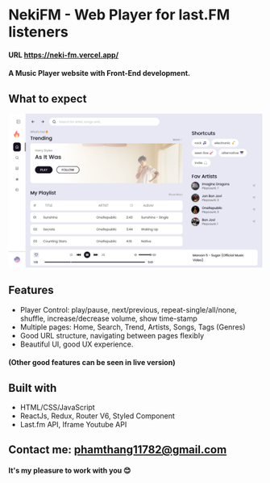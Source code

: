 # NekiFM - Web Player for last.FM listeners

#### URL https://neki-fm.vercel.app/

#### A Music Player website with Front-End development.

## What to expect

![NekiFM](overview.png)

## Features

-  Player Control: play/pause, next/previous, repeat-single/all/none, shuffle, increase/decrease volume, show time-stamp
-  Multiple pages: Home, Search, Trend, Artists, Songs, Tags (Genres)
-  Good URL structure, navigating between pages flexibly
-  Beautiful UI, good UX experience.

#### (Other good features can be seen in live version)

## Built with

-  HTML/CSS/JavaScript
-  ReactJs, Redux, Router V6, Styled Component
-  Last.fm API, Iframe Youtube API

## Contact me: phamthang11782@gmail.com

#### It's my pleasure to work with you 😊
